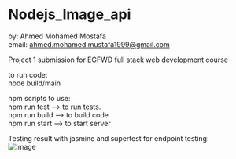 # Nodejs_Image_api
by: Ahmed Mohamed Mostafa<br/>
email: ahmed.mohamed.mustafa1999@gmail.com

Project 1 submission for EGFWD full stack web development course

to run code:<br/>
  node build/main<br/>

npm scripts to use:<br/>
  npm run test --> to run tests.<br/>
  npm run build --> to build code<br/>
  npm run start --> to start server<br/>

Testing result with jasmine and supertest for endpoint testing:<br/>
  ![image](https://user-images.githubusercontent.com/60396165/191519272-187c96ef-8b52-4f75-8fb9-face511b88af.png)
